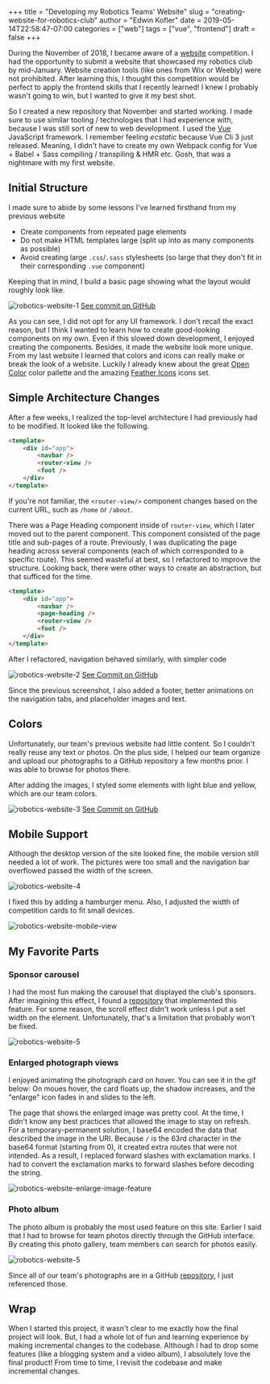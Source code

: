 +++
title = "Developing my Robotics Teams' Website"
slug = "creating-website-for-robotics-club"
author = "Edwin Kofler"
date = 2019-05-14T22:58:47-07:00
categories = ["web"]
tags = ["vue", "frontend"]
draft = false
+++

During the November of 2018, I became aware of a [website](https://challenges.robotevents.com/challenge/95) competition. I had the opportunity to submit a website that showcased my robotics club by mid-January. Website creation tools (like ones from Wix or Weebly) were not prohibited. After learning this, I thought this competition would be perfect to apply the frontend skills that I recently learned! I knew I probably wasn't going to win, but I wanted to give it my best shot.

So I created a new repository that November and started working. I made sure to use similar tooling / technologies that I had experience with, because I was still sort of new to web development. I used the [Vue](https://vuejs.org) JavaScript framework. I remember feeling _ecstatic_ because Vue Cli 3 just released. Meaning, I didn't have to create my own Webpack config for Vue + Babel + Sass compiling / transpiling & HMR etc. Gosh, that was a nightmare with my first website.

## Initial Structure

I made sure to abide by some lessons I've learned firsthand from my previous website

- Create components from repeated page elements
- Do not make HTML templates large (split up into as many components as possible)
- Avoid creating large `.css`/`.sass` stylesheets (so large that they don't fit in their corresponding `.vue` component)

Keeping that in mind, I build a basic page showing what the layout would roughly look like.

![robotics-website-1](/image/robotics-website/robotics-website-1.png)
[See commit on GitHub](https://github.com/eshsrobotics/WebsiteChallenge2019/commit/6be6748794d08b85783afcfad2da3a96a132b5f8)

As you can see, I did not opt for any UI framework. I don't recall the exact reason, but I think I wanted to learn how to create good-looking components on my own. Even if this slowed down development, I enjoyed creating the components. Besides, it made the website look more unique. From my last website I learned that colors and icons can really make or break the look of a website. Luckily I already knew about the great [Open Color](https://yeun.github.io/open-color) color pallette and the amazing [Feather Icons](https://feathericons.com) icons set.

## Simple Architecture Changes

After a few weeks, I realized the top-level architecture I had previously had to be modified. It looked like the following.

```html
<template>
	<div id="app">
		<navbar />
		<router-view />
		<foot />
	</div>
</template>
```

If you're not familiar, the `<router-view/>` component changes based on the current URL, such as `/home` or `/about`.

There was a Page Heading component inside of `router-view`, which I later moved out to the parent component. This component consisted of the page title and sub-pages of a route. Previously, I was duplicating the page heading across several components (each of which corresponded to a specific route). This seemed wasteful at best, so I refactored to improve the structure. Looking back, there were other ways to create an abstraction, but that sufficed for the time.

```html
<template>
	<div id="app">
		<navbar />
		<page-heading />
		<router-view />
		<foot />
	</div>
</template>
```

After I refactored, navigation behaved similarly, with simpler code

![robotics-website-2](/image/robotics-website/robotics-website-2.gif)
[See Commit on GitHub](https://github.com/eshsrobotics/WebsiteChallenge2019/commit/c231eee522374eb726cd54279bd5cf16c50be654)

Since the previous screenshot, I also added a footer, better animations on the navigation tabs, and placeholder images and text.

## Colors

Unfortunately, our team's previous website had little content. So I couldn't really reuse any text or photos. On the plus side, I helped our team organize and upload our photographs to a GitHub repository a few months prior. I was able to browse for photos there.

After adding the images, I styled some elements with light blue and yellow, which are our team colors.

![robotics-website-3](/image/robotics-website/robotics-website-3.png)
[See Commit on GitHub](https://github.com/eshsrobotics/WebsiteChallenge2019/commit/899ae599e5d6d8eeb98bee49f42d0938ccce4681)

## Mobile Support

Although the desktop version of the site looked fine, the mobile version still needed a lot of work. The pictures were too small and the navigation bar overflowed passed the width of the screen.

![robotics-website-4](/image/robotics-website/robotics-website-4.png)

I fixed this by adding a hamburger menu. Also, I adjusted the width of competition cards to fit small devices.

![robotics-website-mobile-view](/image/robotics-website/robotics-website-mobile.gif)

## My Favorite Parts

### Sponsor carousel

I had the most fun making the carousel that displayed the club's sponsors. After imagining this effect, I found a [repository](https://github.com/biigpongsatorn/vue-infinite-slide-bar) that implemented this feature. For some reason, the scroll effect didn't work unless I put a set width on the element. Unfortunately, that's a limitation that probably won't be fixed.

![robotics-website-5](/image/robotics-website/robotics-website-5.gif)

### Enlarged photograph views

I enjoyed animating the photograph card on hover. You can see it in the gif below: On moues hover, the card floats up, the shadow increases, and the "enlarge" icon fades in and slides to the left.

The page that shows the enlarged image was pretty cool. At the time, I didn't know any best practices that allowed the image to stay on refresh. For a temporary-permanent solution, I base64 encoded the data that described the image in the URI. Because `/` is the 63rd character in the base64 format (starting from 0), it created extra routes that were not intended. As a result, I replaced forward slashes with exclamation marks. I had to convert the exclamation marks to forward slashes before decoding the string.

![robotics-website-enlarge-image-feature](/image/robotics-website/enlarge-image-feature.gif)

### Photo album

The photo album is probably the most used feature on this site. Earlier I said that I had to browse for team photos directly through the GitHub interface. By creating this photo gallery, team members can search for photos easily.

![robotics-website-5](/image/robotics-website/photo-album.png)

Since all of our team's photographs are in a GitHub [repository](https://gitub.com/eshsrobotics/database-photos), I just referenced those.

## Wrap

When I started this project, it wasn't clear to me exactly how the final project will look. But, I had a whole lot of fun and learning experience by making incremental changes to the codebase. Although I had to drop some features (like a blogging system and a video album), I absolutely love the final product! From time to time, I revisit the codebase and make incremental changes.
